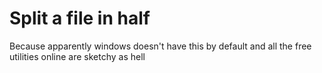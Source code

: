 # Split a file in half

Because apparently windows doesn't have this by default and all the free
utilities online are sketchy as hell
